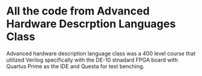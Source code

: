 # All the code from Advanced Hardware Descrption Languages Class
Advanced hardware description language class was a 400 level course that utilized Verilog specifically with the DE-10 stnadard FPGA board with Quartus Prime as the IDE and Questa for test benching.
